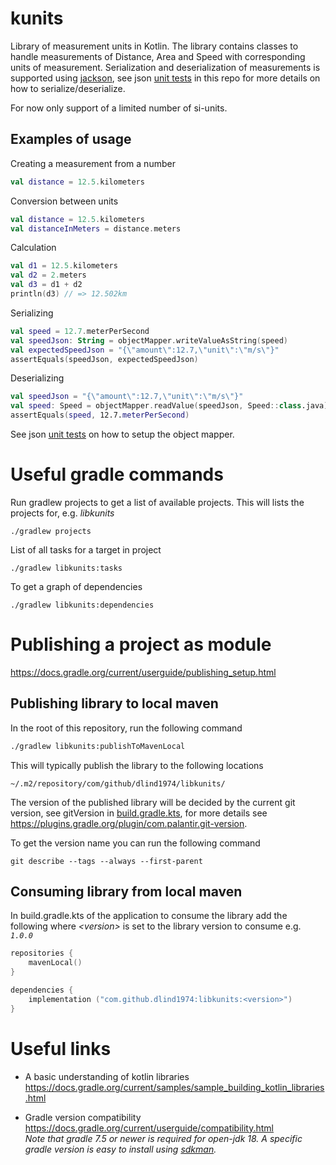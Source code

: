 # kunits
Library of measurement units in Kotlin.
The library contains classes to handle measurements of Distance, Area and Speed with corresponding units of measurement.
Serialization and deserialization of measurements is supported using [jackson](https://github.com/FasterXML/jackson), see json [unit tests](./libkunits/src/test/kotlin/com/github/dlind1974/kunits/json/§) in this repo for more details on how to serialize/deserialize.

For now only support of a limited number of si-units.

## Examples of usage

Creating a measurement from a number
```kotlin
val distance = 12.5.kilometers
```

Conversion between units
```kotlin
val distance = 12.5.kilometers
val distanceInMeters = distance.meters
```

Calculation
```kotlin
val d1 = 12.5.kilometers
val d2 = 2.meters
val d3 = d1 + d2
println(d3) // => 12.502km
```

Serializing
```kotlin
val speed = 12.7.meterPerSecond
val speedJson: String = objectMapper.writeValueAsString(speed)
val expectedSpeedJson = "{\"amount\":12.7,\"unit\":\"m/s\"}"
assertEquals(speedJson, expectedSpeedJson)
```

Deserializing
```kotlin
val speedJson = "{\"amount\":12.7,\"unit\":\"m/s\"}"
val speed: Speed = objectMapper.readValue(speedJson, Speed::class.java)
assertEquals(speed, 12.7.meterPerSecond)
```

See json [unit tests](./libkunits/src/test/kotlin/com/github/dlind1974/kunits/json/§) on how to setup the object mapper.


# Useful gradle commands
Run gradlew projects to get a list of available projects. This will lists the projects for, e.g. _libkunits_
```
./gradlew projects
```

List of all tasks for a target in project
```
./gradlew libkunits:tasks
```

To get a graph of dependencies
```
./gradlew libkunits:dependencies
```

# Publishing a project as module
https://docs.gradle.org/current/userguide/publishing_setup.html

## Publishing library to local maven

In the root of this repository, run the following command

```bash
./gradlew libkunits:publishToMavenLocal
```

This will typically publish the library to the following locations
```
~/.m2/repository/com/github/dlind1974/libkunits/
```

The version of the published library will be decided by the current git version, see gitVersion in [build.gradle.kts](./libkunits/build.gradle.kts), for more details see https://plugins.gradle.org/plugin/com.palantir.git-version.

To get the version name you can run the following command
```
git describe --tags --always --first-parent
```

## Consuming library from local maven

In build.gradle.kts of the application to consume the library add the following where _\<version\>_ is set to the library version to consume e.g. _`1.0.0`_ 
```kotlin
repositories {
    mavenLocal()
}

dependencies {
    implementation ("com.github.dlind1974:libkunits:<version>")
}
```

# Useful links
* A basic understanding of kotlin libraries<br>
https://docs.gradle.org/current/samples/sample_building_kotlin_libraries.html

* Gradle version compatibility<br>
https://docs.gradle.org/current/userguide/compatibility.html<br>
_Note that gradle 7.5 or newer is required for open-jdk 18.
A specific gradle version is easy to install using [sdkman](https://sdkman.io/)._
